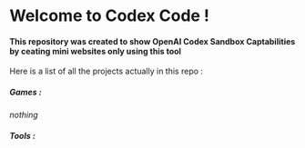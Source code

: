 # Welcome to Codex Code ! 
#### This repository was created to show OpenAI Codex Sandbox Captabilities by ceating mini websites only using this tool

Here is a list of all the projects actually in this repo :

##### Games : 
*nothing*

##### Tools :

